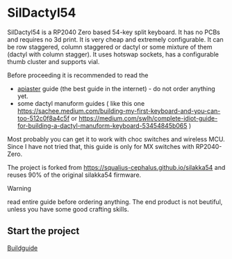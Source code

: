 # SilDactyl54

SilDactyl54 is a RP2040 Zero based 54-key split keyboard. It has no PCBs and requires no 3d print. It is very cheap and extremely configurable. It can be row staggered, column staggered or dactyl or some mixture of them (dactyl with column stagger). It uses hotswap sockets, has a configurable thumb cluster and supports vial.

Before proceeding it is recommended to read the
- [apiaster](https://github.com/nmunnich/apiaster) guide (the best guide in the internet) - do not order anything yet.
- some dactyl manuform guides ( like this one https://sachee.medium.com/building-my-first-keyboard-and-you-can-too-512c0f8a4c5f or https://medium.com/swlh/complete-idiot-guide-for-building-a-dactyl-manuform-keyboard-53454845b065 )

Most probably you can get it to work with choc switches and wireless MCU. Since I have not tried that, this guide is only for MX switches with RP2040-Zero.

The project is forked from https://squalius-cephalus.github.io/silakka54 and reuses 90% of the original silakka54 firmware.

> [!WARNING]
> read entire guide before ordering anything. The end product is not beutiful, unless you have some good crafting skills.

## Start the project
[Buildguide](buildguide/README.md)
